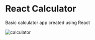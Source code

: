 # React Calculator

Basic calculator app created using React

![calculator](https://user-images.githubusercontent.com/83732503/167944354-46c9c84d-27d4-48e9-88c5-a0cb1672f4ab.PNG)
